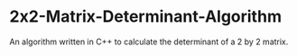 # 2x2-Matrix-Determinant-Algorithm
An algorithm written in C++ to calculate the determinant of a 2 by 2 matrix.
